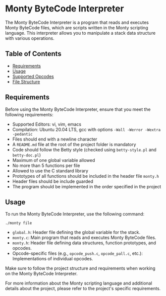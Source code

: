 # Monty ByteCode Interpreter

The Monty ByteCode Interpreter is a program that reads and executes Monty ByteCode files, which are scripts written in the Monty scripting language. This interpreter allows you to manipulate a stack data structure with various operations.

## Table of Contents

- [Requirements](#requirements)
- [Usage](#usage)
- [Supported Opcodes](#supported-opcodes)
- [File Structure](#file-structure)

## Requirements

Before using the Monty ByteCode Interpreter, ensure that you meet the following requirements:

- Supported Editors: vi, vim, emacs
- Compilation: Ubuntu 20.04 LTS, gcc with options `-Wall -Werror -Wextra -pedantic`
- Files should end with a newline character
- A `README.md` file at the root of the project folder is mandatory
- Code should follow the Betty style (checked using `betty-style.pl` and `betty-doc.pl`)
- Maximum of one global variable allowed
- No more than 5 functions per file
- Allowed to use the C standard library
- Prototypes of all functions should be included in the header file `monty.h`
- Header files should be include guarded
- The program should be implemented in the order specified in the project

## Usage

To run the Monty ByteCode Interpreter, use the following command:

`./monty file`

- `global.h`: Header file defining the global variable for the stack.
- `monty.c`: Main program that reads and executes Monty ByteCode files.
- `monty.h`: Header file defining data structures, function prototypes, and opcodes.
- Opcode-specific files (e.g., `opcode_push.c`, `opcode_pall.c`, etc.): Implementations of individual opcodes.

Make sure to follow the project structure and requirements when working on the Monty ByteCode Interpreter.

For more information about the Monty scripting language and additional details about the project, please refer to the project's specific requirements.
